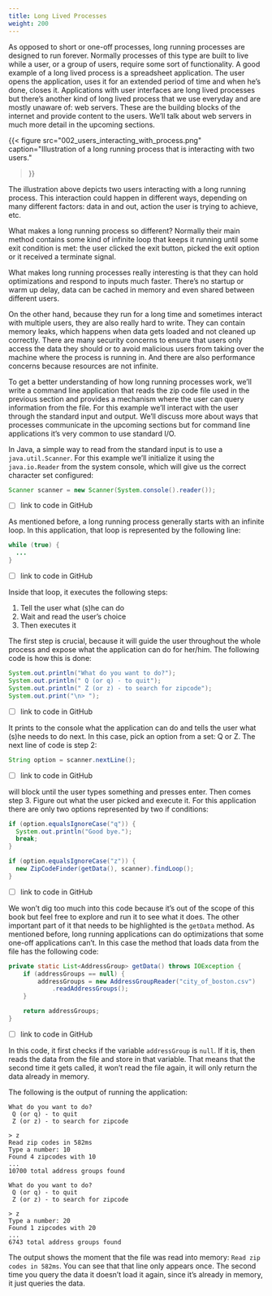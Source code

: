 ```yaml
---
title: Long Lived Processes
weight: 200
---
```


As opposed to short or one-off processes, long running processes are designed to run forever.
Normally processes of this type are built to live while a user, or a group of users, require some sort of functionality.
A good example of a long lived process is a spreadsheet application.
The user opens the application, uses it for an extended period of time and when he’s done, closes it.
Applications with user interfaces are long lived processes but there’s another kind of long lived process that we use everyday and are mostly unaware of: web servers.
These are the building blocks of the internet and provide content to the users.
We’ll talk about web servers in much more detail in the upcoming sections.

{{<
  figure
  src="002_users_interacting_with_process.png"
  caption="Illustration of a long running process that is interacting with two users."
>}}

The illustration above depicts two users interacting with a long running process.
This interaction could happen in different ways, depending on many different factors: data in and out, action the user is trying to achieve, etc.

What makes a long running process so different?
Normally their main method contains some kind of infinite loop that keeps it running until some exit condition is met:
the user clicked the exit button, picked the exit option or it received a terminate signal.

What makes long running processes really interesting is that they can hold optimizations and respond to inputs much faster.
There’s no startup or warm up delay, data can be cached in memory and even shared between different users.

On the other hand, because they run for a long time and sometimes interact with multiple users, they are also really hard to write.
They can contain memory leaks, which happens when data gets loaded and not cleaned up correctly.
There are many security concerns to ensure that users only access the data they should or to avoid malicious users from taking over the machine where the process is running in.
And there are also performance concerns because resources are not infinite.

To get a better understanding of how long running processes work, we’ll write a command line application that reads the zip code file used in the previous section and provides a mechanism where the user can query information from the file.
For this example we’ll interact with the user through the standard input and output.
We’ll discuss more about ways that processes communicate in the upcoming sections but for command line applications it’s very common to use standard I/O.

In Java, a simple way to read from the standard input is to use a `java.util.Scanner`.
For this example we’ll initialize it using the `java.io.Reader` from the system console, which will give us the correct character set configured:

```java
Scanner scanner = new Scanner(System.console().reader());
```
- [ ] link to code in GitHub

As mentioned before, a long running process generally starts with an infinite loop.
In this application, that loop is represented by the following line:

```java
while (true) {
  ...
}
```
- [ ] link to code in GitHub

Inside that loop, it executes the following steps:

1. Tell the user what (s)he can do
1. Wait and read the user’s choice
1. Then executes it

The first step is crucial, because it will guide the user throughout the whole process and expose what the application can do for her/him.
The following code is how this is done:

```java
System.out.println("What do you want to do?");
System.out.println(" Q (or q) - to quit");
System.out.println(" Z (or z) - to search for zipcode");
System.out.print("\n> ");
```
- [ ] link to code in GitHub

It prints to the console what the application can do and tells the user what (s)he needs to do next.
In this case, pick an option from a set: Q or Z.
The next line of code is step 2:

```java
String option = scanner.nextLine();
```
- [ ] link to code in GitHub

will block until the user types something and presses enter.
Then comes step 3.
Figure out what the user picked and execute it.
For this application there are only two options represented by two if conditions:

```java
if (option.equalsIgnoreCase("q")) {
  System.out.println("Good bye.");
  break;
}

if (option.equalsIgnoreCase("z")) {
  new ZipCodeFinder(getData(), scanner).findLoop();
}
```
- [ ] link to code in GitHub

We won’t dig too much into this code because it’s out of the scope of this book but feel free to explore and run it to see what it does.
The other important part of it that needs to be highlighted is the `getData` method.
As mentioned before, long running applications can do optimizations that some one-off applications can’t.
In this case the method that loads data from the file has the following code:

```java
private static List<AddressGroup> getData() throws IOException {
    if (addressGroups == null) {
        addressGroups = new AddressGroupReader("city_of_boston.csv")
            .readAddressGroups();
    }

    return addressGroups;
}
```
- [ ] link to code in GitHub

In this code, it first checks if the variable `addressGroup` is `null`.
If it is, then reads the data from the file and store in that variable.
That means that the second time it gets called, it won’t read the file again, it will only return the data already in memory.

The following is the output of running the application:

```text
What do you want to do?
 Q (or q) - to quit
 Z (or z) - to search for zipcode

> z
Read zip codes in 582ms
Type a number: 10
Found 4 zipcodes with 10
...
10700 total address groups found

What do you want to do?
 Q (or q) - to quit
 Z (or z) - to search for zipcode

> z
Type a number: 20
Found 1 zipcodes with 20
...
6743 total address groups found
```

The output shows the moment that the file was read into memory: `Read zip codes in 582ms`.
You can see that that line only appears once.
The second time you query the data it doesn’t load it again, since it’s already in memory, it just queries the data.
